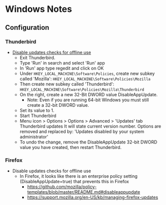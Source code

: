 # Windows Notes

## Configuration

### Thunderbird

- [Disable updates checks for offline use](https://support.mozilla.org/en-US/questions/1269626)
    - Exit Thunderbird.
    - Type 'Run' in search and select 'Run' app
    - In 'Run' app type regedit and click on OK
    - Under `HKEY_LOCAL_MACHINE\Software\Policies`, create new subkey called
      'Mozilla': `HKEY_LOCAL_MACHINE\Software\Policies\Mozilla`
    - Then create new subkey called 'Thunderbird':
      `HKEY_LOCAL_MACHINE\Software\Policies\Mozilla\Thunderbird`
    - On the right, create a new 32-Bit DWORD value DisableAppUpdate.
        - Note: Even if you are running 64-bit Windows you must still create a
          32-bit DWORD value.
    - Set its value to 1.
    - Start Thunderbird
    - Menu icon > Options > Options > Advanced > 'Updates' tab Thunderbird
      updates It will state current version number. Options are removed and
      replaced by: 'Updates disabled by your system administrator'
    - To undo the change, remove the DisableAppUpdate 32-bit DWORD value you
      have created, then restart Thunderbird.

### Firefox

- Disable updates checks for offline use
    - In Firefox, it looks like there is an enterprise policy setting
      (DisableAppUpdate=true) that prevents this in Firefox
        - <https://github.com/mozilla/policy-templates/blob/master/README.md#disableappupdate>
        - <https://support.mozilla.org/en-US/kb/managing-firefox-updates>
